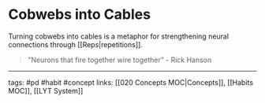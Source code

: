 # Cobwebs into Cables
Turning cobwebs into cables is a metaphor for strengthening neural connections through [[Reps|repetitions]].

> "Neurons that fire together wire together” - Rick Hanson

---
tags: #pd #habit #concept
links:  [[020 Concepts MOC|Concepts]], [[Habits MOC]], [[LYT System]]